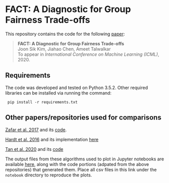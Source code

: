 # FACT: A Diagnostic for Group Fairness Trade-offs

This repository contains the code for the following [paper](https://arxiv.org/abs/2004.03424): 

> **FACT: A Diagnostic for Group Fairness Trade-offs**  
Joon Sik Kim, Jiahao Chen, Ameet Talwalkar  
To appear in *International Conference on Machine Learning (ICML)*, 2020.  

## Requirements

The code was developed and tested on Python 3.5.2. Other required libraries can be installed via running the command:

```  pip install -r requirements.txt ```

## Other papers/repositories used for comparisons

[Zafar et al. 2017](https://arxiv.org/abs/1507.05259) and its [code](https://github.com/mbilalzafar/fair-classification/tree/master/disparate_impact).

[Hardt et al. 2016](http://papers.nips.cc/paper/6373-equality-of-opportunity-in-supervised-learning) and its implementation [here](https://github.com/gpleiss/equalized_odds_and_calibration)

[Tan et al. 2020](https://arxiv.org/abs/1906.11813) and its [code](https://github.com/ztanml/fgp)

The output files from these algorithms used to plot in Jupyter notebooks are available [here](https://www.dropbox.com/sh/4xdow4fyr55jagt/AABcqkcqDUE2iTGMhyXFju79a?dl=0), along with the code portions (adpated from the above repositories) that generated them. Place all csv files in this link under the ```notebook``` directory to reproduce the plots. 
